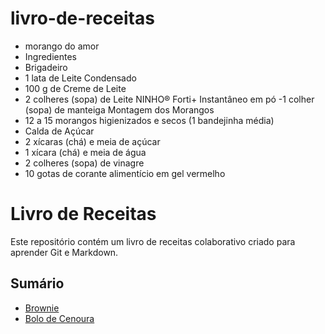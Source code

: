 # livro-de-receitas
- morango do amor
- Ingredientes
- Brigadeiro
- 1 lata de Leite Condensado 
- 100 g de Creme de Leite
- 2 colheres (sopa) de Leite NINHO® Forti+ Instantâneo em pó
-1 colher (sopa) de manteiga
   Montagem dos Morangos
- 12 a 15 morangos higienizados e secos (1 bandejinha média)
- Calda de Açúcar
- 2 xícaras (chá) e meia de açúcar
- 1 xícara (chá) e meia de água
- 2 colheres (sopa) de vinagre
- 10 gotas de corante alimentício em gel vermelho
# Livro de Receitas

Este repositório contém um livro de receitas colaborativo criado para aprender Git e Markdown.

## Sumário
- [Brownie](receitas/brownie.md)
- [Bolo de Cenoura](receitas/bolo-de-cenoura.md)
